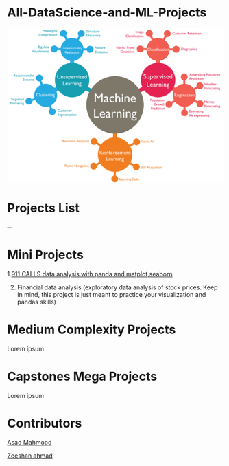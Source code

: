 # All-DataScience-and-ML-Projects
![alt text](https://github.com/Zeeshanahmad4/All-DataScience-and-ML-Projects/blob/master/Resources/machine-learning1.png)


# Projects List
─
 
# Mini Projects
1.[911 CALLS data analysis with panda and matplot,seaborn](https://github.com/Zeeshanahmad4/All-DataScience-and-ML-Projects/blob/master/911%20Calls%20analysis.md) 

2. Financial data analysis (exploratory data analysis of stock prices. Keep in mind, this project is just meant to practice your visualization and pandas skills)



# Medium Complexity Projects

Lorem ipsum


# Capstones Mega Projects

Lorem ipsum


# Contributors

[Asad Mahmood](https://github.com/asad1996172)
              
[Zeeshan ahmad](https://github.com/Zeeshanahmad4)




